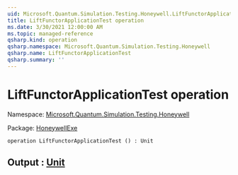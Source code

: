 ```yaml
---
uid: Microsoft.Quantum.Simulation.Testing.Honeywell.LiftFunctorApplicationTest
title: LiftFunctorApplicationTest operation
ms.date: 3/30/2021 12:00:00 AM
ms.topic: managed-reference
qsharp.kind: operation
qsharp.namespace: Microsoft.Quantum.Simulation.Testing.Honeywell
qsharp.name: LiftFunctorApplicationTest
qsharp.summary: ''
---
```


# LiftFunctorApplicationTest operation

Namespace: [Microsoft.Quantum.Simulation.Testing.Honeywell](xref:Microsoft.Quantum.Simulation.Testing.Honeywell)

Package: [HoneywellExe](https://nuget.org/packages/HoneywellExe)




```qsharp
operation LiftFunctorApplicationTest () : Unit
```


## Output : [Unit](xref:microsoft.quantum.lang-ref.unit)

